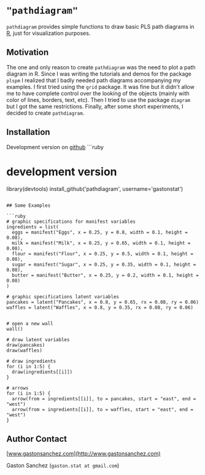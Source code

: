 # `"pathdiagram"`

`pathdiagram` provides simple functions to draw basic PLS path diagrams in [R](http://www.r-project.org/), just for visualization purposes.


## Motivation

The one and only reason to create `pathdiagram` was the need to plot a path diagram in R. Since I was writing the tutorials and demos for the package `plspm` I realized that I badly needed path diagrams accompanying my examples. I first tried using the `grid` package. It was fine but it didn't allow me to have complete control over the looking of the objects (mainly with color of lines, borders, text, etc). Then I tried to use the package `diagram` but I got the same restrictions. Finally, after some short experiments, I decided to create `pathdiagram`.  


## Installation

Development version on [github](https://github.com/gastonstat/pathdiagram) ```ruby
# development version 
library(devtools)
install_github('pathdiagram',  username='gastonstat')
```

## Some Examples

```ruby
# graphic specifications for manifest variables
ingredients = list(
  eggs = manifest("Eggs", x = 0.25, y = 0.8, width = 0.1, height = 0.08),
  milk = manifest("Milk", x = 0.25, y = 0.65, width = 0.1, height = 0.08),
  flour = manifest("Flour", x = 0.25, y = 0.5, width = 0.1, height = 0.08),
  sugar = manifest("Sugar", x = 0.25, y = 0.35, width = 0.1, height = 0.08),
  butter = manifest("Butter", x = 0.25, y = 0.2, width = 0.1, height = 0.08)
)

# graphic specifications latent variables
pancakes = latent("Pancakes", x = 0.8, y = 0.65, rx = 0.08, ry = 0.06)
waffles = latent("Waffles", x = 0.8, y = 0.35, rx = 0.08, ry = 0.06)


# open a new wall
wall()

# draw latent variables
draw(pancakes)
draw(waffles)

# draw ingredients
for (i in 1:5) {
  draw(ingredients[[i]])
}

# arrows
for (i in 1:5) {
  arrow(from = ingredients[[i]], to = pancakes, start = "east", end = "west")
  arrow(from = ingredients[[i]], to = waffles, start = "east", end = "west")
}
```

## Author Contact 

[www.gastonsanchez.com](http://www.gastonsanchez.com)

Gaston Sanchez (`gaston.stat at gmail.com`)

